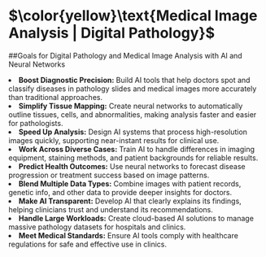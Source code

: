 <h1> $\color{yellow}\text{Medical Image Analysis | Digital Pathology}$ </h1>

##Goals for Digital Pathology and Medical Image Analysis with AI and Neural Networks

<li> <b>Boost Diagnostic Precision:</b> Build AI tools that help doctors spot and classify diseases in pathology slides and medical images more accurately than traditional approaches. </li>
<li> <b>Simplify Tissue Mapping:</b> Create neural networks to automatically outline tissues, cells, and abnormalities, making analysis faster and easier for pathologists. </li>
<li> <b>Speed Up Analysis:</b> Design AI systems that process high-resolution images quickly, supporting near-instant results for clinical use. </li>
<li> <b>Work Across Diverse Cases:</b> Train AI to handle differences in imaging equipment, staining methods, and patient backgrounds for reliable results. </li>
<li> <b>Predict Health Outcomes:</b> Use neural networks to forecast disease progression or treatment success based on image patterns. </li>
<li> <b>Blend Multiple Data Types:</b>  Combine images with patient records, genetic info, and other data to provide deeper insights for doctors. </li>
<li> <b>Make AI Transparent:</b>  Develop AI that clearly explains its findings, helping clinicians trust and understand its recommendations. </li>
<li> <b>Handle Large Workloads:</b>  Create cloud-based AI solutions to manage massive pathology datasets for hospitals and clinics. </li>
<li> <b>Meet Medical Standards:</b>  Ensure AI tools comply with healthcare regulations for safe and effective use in clinics. </li>

